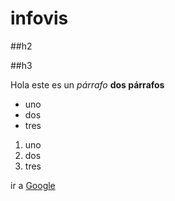 # infovis

##h2

##h3

Hola este es un *párrafo* **dos párrafos**

* uno
* dos
* tres

1. uno
2. dos
3. tres

ir a [Google](www.google.com)

